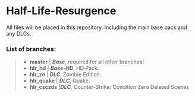 # Half-Life-Resurgence
All files will be placed in this repository. Including the main base pack and any DLCs.

### List of branches:
>* **master** | ***Base***, required for all other branches!
>* **hlr_hd** | ***Base-HD***, HD Pack.
>* **hlr_ze** | ***DLC***, Zombie Edition.
>* **hlr_quake** | ***DLC***, Quake.
>* **hlr_csczds** |***DLC***, Counter-Strike: Condition Zero Deleted Scenes
